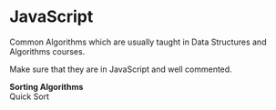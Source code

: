 # JavaScript

Common Algorithms which are usually taught in Data Structures and Algorithms courses.

Make sure that they are in JavaScript and well commented.

<b>Sorting Algorithms</b><br>
Quick Sort

